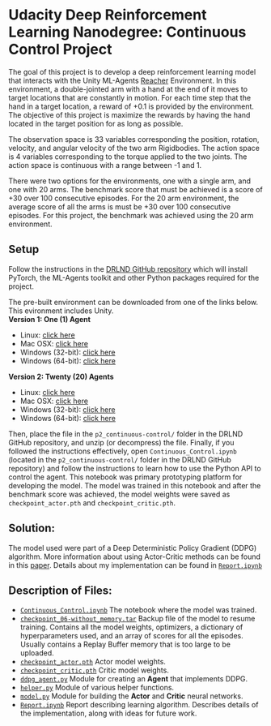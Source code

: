 # Udacity Deep Reinforcement Learning Nanodegree: Continuous Control Project  

The goal of this project is to develop a deep reinforcement learning model that interacts with the Unity ML-Agents [Reacher](https://github.com/Unity-Technologies/ml-agents/blob/master/docs/Learning-Environment-Examples.md#reacher) Environment.  In this environment, a double-jointed arm with a hand at the end of it moves to target locations that are constantly in motion.  For each time step that the hand in a target location, a reward of +0.1 is provided by the environment.  The objective of this project is maximize the rewards by having the hand located in the target position for as long as possible.  

The observation space is 33 variables corresponding the position, rotation, velocity, and angular velocity of the two arm Rigidbodies.  The action space is 4 variables corresponding to the torque applied to the two joints.  The action space is continuous with a range between -1 and 1.  

There were two options for the environments, one with a single arm, and one with 20 arms.  The benchmark score that must be achieved is a score of +30 over 100 consecutive episodes.  For the 20 arm environment, the average score of all the arms is must be +30 over 100 consecutive episodes.  For this project, the benchmark was achieved using the 20 arm environment.

## Setup
Follow the instructions in the [DRLND GitHub repository](https://github.com/udacity/deep-reinforcement-learning#dependencies) which will install PyTorch, the ML-Agents toolkit and other Python packages required for the project.

The pre-built environment can be downloaded from one of the links below.  This evironment includes Unity.  
**Version 1: One (1) Agent**
- Linux: [click here](https://s3-us-west-1.amazonaws.com/udacity-drlnd/P2/Reacher/one_agent/Reacher_Linux.zip)
- Mac OSX: [click here](https://s3-us-west-1.amazonaws.com/udacity-drlnd/P2/Reacher/one_agent/Reacher.app.zip)
- Windows (32-bit): [click here](https://s3-us-west-1.amazonaws.com/udacity-drlnd/P2/Reacher/one_agent/Reacher_Windows_x86.zip)
- Windows (64-bit): [click here](https://s3-us-west-1.amazonaws.com/udacity-drlnd/P2/Reacher/one_agent/Reacher_Windows_x86_64.zip)

**Version 2: Twenty (20) Agents** 
- Linux: [click here](https://s3-us-west-1.amazonaws.com/udacity-drlnd/P2/Reacher/Reacher_Linux.zip)
- Mac OSX: [click here](https://s3-us-west-1.amazonaws.com/udacity-drlnd/P2/Reacher/Reacher.app.zip)
- Windows (32-bit): [click here](https://s3-us-west-1.amazonaws.com/udacity-drlnd/P2/Reacher/Reacher_Windows_x86.zip)
- Windows (64-bit): [click here](https://s3-us-west-1.amazonaws.com/udacity-drlnd/P2/Reacher/Reacher_Windows_x86_64.zip)  

Then, place the file in the `p2_continuous-control/` folder in the DRLND GitHub repository, and unzip (or decompress) the file.
Finally, if you followed the instructions effectively, open `Continuous_Control.ipynb` (located in the `p2_continuous-control/` folder in the DRLND GitHub repository) and follow the instructions to learn how to use the Python API to control the agent.  This notebook was primary prototyping platform for developing the model.  The model was trained in this notebook and after the benchmark score was achieved, the model weights were saved as `checkpoint_actor.pth` and `checkpoint_critic.pth`.  

## Solution:  
The model used were part of a Deep Deterministic Policy Gradient (DDPG) algorithm.  More information about using Actor-Critic methods can be found in this [paper](https://arxiv.org/abs/1509.02971).  Details about my implementation can be found in [`Report.ipynb`]()

## Description of Files:  
* [`Continuous_Control.ipynb`](https://github.com/jeff-daniels/Udacity-DRLND/blob/master/Project%202:%20Continuous%20Control/Continuous_Control.ipynb)  The notebook where the model was trained.  
* [`checkpoint_06-without_memory.tar`](https://github.com/jeff-daniels/Udacity-DRLND/blob/master/Project%202:%20Continuous%20Control/checkpoint_06-without_memory.tar)  Backup file of the model to resume training.  Contains all the model weights, optimizers, a dictionary of hyperparameters used, and an array of scores for all the episodes.  Usually contains a Replay Buffer memory that is too large to be uploaded.  
* [`checkpoint_actor.pth`](https://github.com/jeff-daniels/Udacity-DRLND/blob/master/Project%202:%20Continuous%20Control/checkpoint_actor.pth)  Actor model weights.  
* [`checkpoint_critic.pth`](https://github.com/jeff-daniels/Udacity-DRLND/blob/master/Project%202:%20Continuous%20Control/checkpoint_critic.pth)  Critic model weights.  
* [`ddpg_agent.py`](https://github.com/jeff-daniels/Udacity-DRLND/blob/master/Project%202:%20Continuous%20Control/ddpg_agent.py)  Module for creating an **Agent** that implements DDPG.  
* [`helper.py`](https://github.com/jeff-daniels/Udacity-DRLND/blob/master/Project%202:%20Continuous%20Control/helper.py)  Module of various helper functions.  
* [`model.py`](https://github.com/jeff-daniels/Udacity-DRLND/blob/master/Project%202:%20Continuous%20Control/model.py)  Module for building the **Actor** and **Critic** neural networks.  
* [`Report.ipynb`]()  Report describing learning algorithm. Describes details of the implementation, along with ideas for future work.

